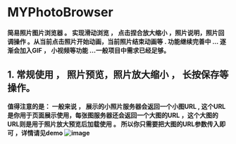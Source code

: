 # MYPhotoBrowser

<b>简易照片图片浏览器 。 实现滑动浏览 ， 点击捏合放大缩小 ，照片说明，照片回调操作 。从当前点击照片开始动画，当前照片结束动画等 . 功能继续完善中 ... 逐渐会加入GIF ， 小视频等功能 ...一般项目中需求已经足够。


<p>

## 1. 常规使用 ， 照片预览，照片放大缩小 ， 长按保存等操作。

<b>值得注意的是： 一般来说 ， 展示的小照片服务器会返回一个小图URL , 这个URL是你用于页面展示使用，每张图服务器还会返回一个大图的URL ，这个大图的URL则是用于照片放大预览后加载使用 。 所以你只需要把大图的URL参数传入即可 ，详情请见demo
![image](https://github.com/coderMyy/MYCoreTextLabel/blob/master/examplePic/linksGIF.gif)
